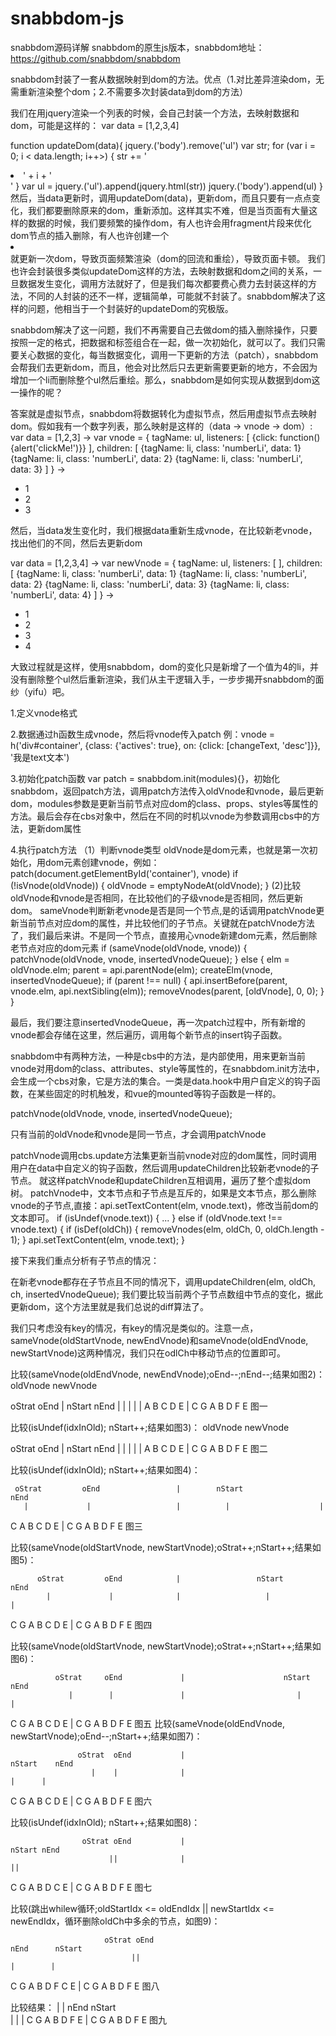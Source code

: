 # snabbdom-js
snabbdom源码详解
snabbdom的原生js版本，snabbdom地址：https://github.com/snabbdom/snabbdom

snabbdom封装了一套从数据映射到dom的方法。优点（1.对比差异渲染dom，无需重新渲染整个dom；2.不需要多次封装data到dom的方法）

我们在用jquery渲染一个列表的时候，会自己封装一个方法，去映射数据和dom，可能是这样的：
var data = [1,2,3,4]

function updateDom(data){
  jquery.('body').remove('ul')
  var str;
  for (var i = 0; i < data.length; i++>) {
    str += '<li>' + i + '</li>'
  }
  var ul = jquery.('ul').append(jquery.html(str))
  jquery.('body').append(ul)
}
然后，当data更新时，调用updateDom(data)，更新dom，而且只要有一点点变化，我们都要删除原来的dom，重新添加。这样其实不难，但是当页面有大量这样的数据的时候，我们要频繁的操作dom，有人也许会用fragment片段来优化dom节点的插入删除，有人也许创建一个<li></li>就更新一次dom，导致页面频繁渲染（dom的回流和重绘），导致页面卡顿。 我们也许会封装很多类似updateDom这样的方法，去映射数据和dom之间的关系，一旦数据发生变化，调用方法就好了，但是我们每次都要费心费力去封装这样的方法，不同的人封装的还不一样，逻辑简单，可能就不封装了。snabbdom解决了这样的问题，他相当于一个封装好的updateDom的究极版。

snabbdom解决了这一问题，我们不再需要自己去做dom的插入删除操作，只要按照一定的格式，把数据和标签组合在一起，做一次初始化，就可以了。我们只需要关心数据的变化，每当数据变化，调用一下更新的方法（patch），snabbdom会帮我们去更新dom，而且，他会对比然后只去更新需要更新的地方，不会因为增加一个li而删除整个ul然后重绘。那么，snabbdom是如何实现从数据到dom这一操作的呢？

答案就是虚拟节点，snabbdom将数据转化为虚拟节点，然后用虚拟节点去映射dom。假如我有一个数字列表，那么映射是这样的（data -> vnode -> dom）:
var data = [1,2,3]
->
var vnode = {
  tagName: ul,
  listeners: [
    {click: function(){alert('clickMe!')}}
  ],
  children: [
    {tagName: li, class: 'numberLi', data: 1}
    {tagName: li, class: 'numberLi', data: 2}
    {tagName: li, class: 'numberLi', data: 3}
  ]
}
->
<ul onclick='function(){alert("clickMe!")}'>
  <li>1</li>
  <li>2</li>
  <li>3</li>
</ul>
然后，当data发生变化时，我们根据data重新生成vnode，在比较新老vnode，找出他们的不同，然后去更新dom

var data = [1,2,3,4]
->
var newVnode = {
  tagName: ul,
  listeners: [
  ],
  children: [
    {tagName: li, class: 'numberLi', data: 1}
    {tagName: li, class: 'numberLi', data: 2}
    {tagName: li, class: 'numberLi', data: 3}
    {tagName: li, class: 'numberLi', data: 4}
  ]
}
->
<ul>
  <li>1</li>
  <li>2</li>
  <li>3</li>
  <li>4</li>
</ul>

大致过程就是这样，使用snabbdom，dom的变化只是新增了一个值为4的li，并没有删除整个ul然后重新渲染，我们从主干逻辑入手，一步步揭开snabbdom的面纱（yifu）吧。

1.定义vnode格式

2.数据通过h函数生成vnode，然后将vnode传入patch
例：vnode = h('div#container', {class: {'actives': true}, on: {click: [changeText, 'desc']}}, '我是text文本')

3.初始化patch函数
var patch = snabbdom.init(modules){}，初始化snabbdom，返回patch方法，调用patch方法传入oldVnode和vnode，最后更新dom，modules参数是更新当前节点对应dom的class、props、styles等属性的方法。最后会存在cbs对象中，然后在不同的时机以vnode为参数调用cbs中的方法，更新dom属性

4.执行patch方法
（1）判断vnode类型
oldVnode是dom元素，也就是第一次初始化，用dom元素创建vnode，例如：patch(document.getElementById('container'), vnode)
  if (!isVnode(oldVnode)) {
    oldVnode = emptyNodeAt(oldVnode);
  }
(2)比较oldVnode和vnode是否相同，在比较他们的子级vnode是否相同，然后更新dom。
sameVnode判断新老vnode是否是同一个节点,是的话调用patchVnode更新当前节点对应dom的属性，并比较他们的子节点。关键就在patchVnode方法了，我们最后来讲。不是同一个节点，直接用心vnode新建dom元素，然后删除老节点对应的dom元素
  if (sameVnode(oldVnode, vnode)) {
    patchVnode(oldVnode, vnode, insertedVnodeQueue);
  }
  else {
      elm = oldVnode.elm;
      parent = api.parentNode(elm);
      createElm(vnode, insertedVnodeQueue);
      if (parent !== null) {
          api.insertBefore(parent, vnode.elm, api.nextSibling(elm));
          removeVnodes(parent, [oldVnode], 0, 0);
      }
  }

最后，我们要注意insertedVnodeQueue，再一次patch过程中，所有新增的vnode都会存储在这里，然后遍历，调用每个新节点的insert钩子函数。

snabbdom中有两种方法，一种是cbs中的方法，是内部使用，用来更新当前vnode对用dom的class、attributes、style等属性的，在snabbdom.init方法中，会生成一个cbs对象，它是方法的集合。一类是data.hook中用户自定义的钩子函数，在某些固定的时机触发，和vue的mounted等钩子函数是一样的。


patchVnode(oldVnode, vnode, insertedVnodeQueue);

只有当前的oldVnode和vnode是同一节点，才会调用patchVnode

patchVnode调用cbs.update方法集更新当前vnode对应的dom属性，同时调用用户在data中自定义的钩子函数，然后调用updateChildren比较新老vnode的子节点。
就这样patchVnode和updateChildren互相调用，遍历了整个虚拟dom树。
patchVnode中，文本节点和子节点是互斥的，如果是文本节点，那么删除vnode的子节点,直接：api.setTextContent(elm, vnode.text)，修改当前dom的文本即可。
if (isUndef(vnode.text)) {
  ...
}
else if (oldVnode.text !== vnode.text) {
    if (isDef(oldCh)) {
        removeVnodes(elm, oldCh, 0, oldCh.length - 1);
    }
    api.setTextContent(elm, vnode.text);
}

接下来我们重点分析有子节点的情况：

在新老vnode都存在子节点且不同的情况下，调用updateChildren(elm, oldCh, ch, insertedVnodeQueue);
我们要比较当前两个子节点数组中节点的变化，据此更新dom，这个方法里就是我们总说的diff算法了。

我们只考虑没有key的情况，有key的情况是类似的。注意一点，sameVnode(oldStartVnode, newEndVnode)和sameVnode(oldEndVnode, newStartVnode)这两种情况，我们只在odlCh中移动节点的位置即可。

比较(sameVnode(oldEndVnode, newEndVnode);oEnd--;nEnd--;结果如图2)：
   oldVnode                                    newVnode
                                  
oStrat               oEnd                |   nStart                        nEnd
  |                   |                  |    |                             |
  A    B    C    D    E                  |    C    G    A    B    D    F    E
                                图一

比较(isUndef(idxInOld); nStart++;结果如图3)：
   oldVnode                                    newVnode
                                  
oStrat          oEnd                     |  nStart                    nEnd
  |              |                       |    |                        |
  A    B    C    D    E                  |    C    G    A    B    D    F    E
                                图二

比较(isUndef(idxInOld); nStart++;结果如图4)：
                                  
     oStrat         oEnd                 |        nStart                nEnd
       |             |                   |          |                    |
  C    A    B    C   D   E               |    C     G    A    B    D     F    E
                                图三

比较(sameVnode(oldStartVnode, newStartVnode);oStrat++;nStart++;结果如图5)：
                                  
          oStrat         oEnd            |                 nStart                nEnd
            |             |              |                   |                    |
  C    G    A    B   C    D    E         |    C       G      A      B      D      F        E
                                图四

比较(sameVnode(oldStartVnode, newStartVnode);oStrat++;nStart++;结果如图6)：
                                  
              oStrat     oEnd             |                      nStart          nEnd
                 |        |               |                         |             |
  C    G    A    B   C    D    E          |   C       G      A      B      D      F        E
                                图五
比较(sameVnode(oldEndVnode, newStartVnode);oEnd--;nStart++;结果如图7)：
                                  
                   oStrat  oEnd           |                             nStart    nEnd
                      |    |              |                                |      |
  C    G    A    B    C    D    E         |   C       G      A      B      D      F        E
                                图六

比较(isUndef(idxInOld); nStart++;结果如图8)：
                               
                    oStrat oEnd           |                                  nStart nEnd
                          ||              |                                       ||
  C    G    A    B    D    C    E         |   C       G      A      B      D      F        E
                                图七

比较(跳出whilew循环;oldStartIdx <= oldEndIdx || newStartIdx <= newEndIdx，循环删除oldCh中多余的节点，如图9)：
                   
                         oStrat oEnd                                          nEnd      nStart  
                               ||                                                |        |
  C    G    A    B    D    F    C     E   |   C       G      A      B      D     F       E
                                 图八     

比较结果：
                                          |
                                          |                                   nEnd      nStart  
                                          |                                      |        |
  C    G    A    B    D    F    E         |  C       G      A      B      D      F        E
                                  图九


















